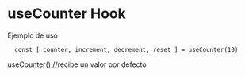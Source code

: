 # useCounter Hook

Ejemplo de uso
```
  const [ counter, increment, decrement, reset ] = useCounter(10)
```

useCounter() //recibe un valor por defecto
